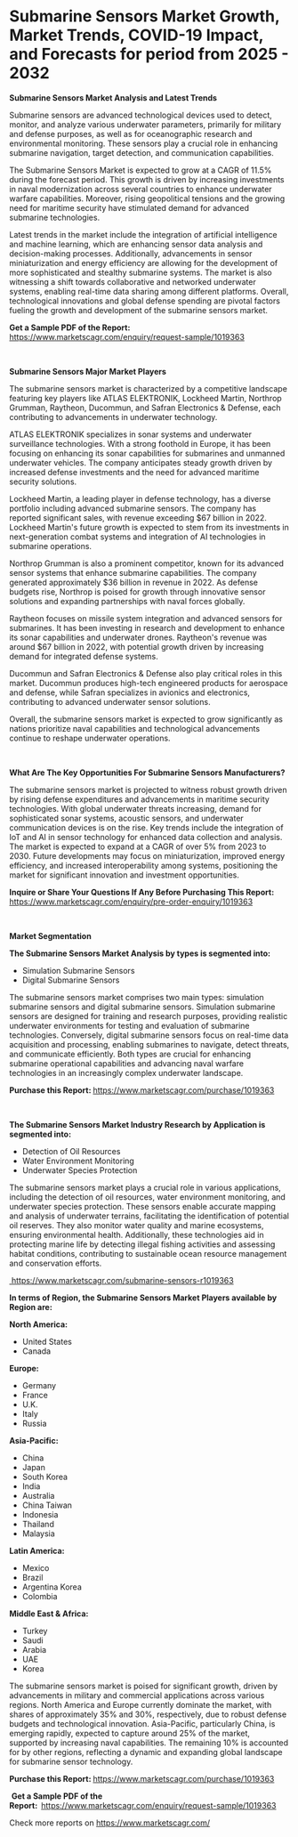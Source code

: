 <p><h1>Submarine Sensors Market Growth, Market Trends, COVID-19 Impact, and Forecasts for period from 2025 - 2032</h1></p><p><strong>Submarine Sensors Market Analysis and Latest Trends</strong></p>
<p><p>Submarine sensors are advanced technological devices used to detect, monitor, and analyze various underwater parameters, primarily for military and defense purposes, as well as for oceanographic research and environmental monitoring. These sensors play a crucial role in enhancing submarine navigation, target detection, and communication capabilities. </p><p>The Submarine Sensors Market is expected to grow at a CAGR of 11.5% during the forecast period. This growth is driven by increasing investments in naval modernization across several countries to enhance underwater warfare capabilities. Moreover, rising geopolitical tensions and the growing need for maritime security have stimulated demand for advanced submarine technologies. </p><p>Latest trends in the market include the integration of artificial intelligence and machine learning, which are enhancing sensor data analysis and decision-making processes. Additionally, advancements in sensor miniaturization and energy efficiency are allowing for the development of more sophisticated and stealthy submarine systems. The market is also witnessing a shift towards collaborative and networked underwater systems, enabling real-time data sharing among different platforms. Overall, technological innovations and global defense spending are pivotal factors fueling the growth and development of the submarine sensors market.</p></p>
<p><strong>Get a Sample PDF of the Report:&nbsp;</strong> <a href="https://www.marketscagr.com/enquiry/request-sample/1019363?utm_campaign=2804&utm_medium=2&utm_source=Github&utm_content=ia&utm_term=21032025&utm_id=submarine-sensors">https://www.marketscagr.com/enquiry/request-sample/1019363</a></p>
<p>&nbsp;</p>
<p><strong>Submarine Sensors Major Market Players</strong></p>
<p><p>The submarine sensors market is characterized by a competitive landscape featuring key players like ATLAS ELEKTRONIK, Lockheed Martin, Northrop Grumman, Raytheon, Ducommun, and Safran Electronics & Defense, each contributing to advancements in underwater technology.</p><p>ATLAS ELEKTRONIK specializes in sonar systems and underwater surveillance technologies. With a strong foothold in Europe, it has been focusing on enhancing its sonar capabilities for submarines and unmanned underwater vehicles. The company anticipates steady growth driven by increased defense investments and the need for advanced maritime security solutions.</p><p>Lockheed Martin, a leading player in defense technology, has a diverse portfolio including advanced submarine sensors. The company has reported significant sales, with revenue exceeding $67 billion in 2022. Lockheed Martin's future growth is expected to stem from its investments in next-generation combat systems and integration of AI technologies in submarine operations.</p><p>Northrop Grumman is also a prominent competitor, known for its advanced sensor systems that enhance submarine capabilities. The company generated approximately $36 billion in revenue in 2022. As defense budgets rise, Northrop is poised for growth through innovative sensor solutions and expanding partnerships with naval forces globally.</p><p>Raytheon focuses on missile system integration and advanced sensors for submarines. It has been investing in research and development to enhance its sonar capabilities and underwater drones. Raytheon's revenue was around $67 billion in 2022, with potential growth driven by increasing demand for integrated defense systems.</p><p>Ducommun and Safran Electronics & Defense also play critical roles in this market. Ducommun produces high-tech engineered products for aerospace and defense, while Safran specializes in avionics and electronics, contributing to advanced underwater sensor solutions.</p><p>Overall, the submarine sensors market is expected to grow significantly as nations prioritize naval capabilities and technological advancements continue to reshape underwater operations.</p></p>
<p>&nbsp;</p>
<p><strong>What Are The Key Opportunities For Submarine Sensors Manufacturers?</strong></p>
<p><p>The submarine sensors market is projected to witness robust growth driven by rising defense expenditures and advancements in maritime security technologies. With global underwater threats increasing, demand for sophisticated sonar systems, acoustic sensors, and underwater communication devices is on the rise. Key trends include the integration of IoT and AI in sensor technology for enhanced data collection and analysis. The market is expected to expand at a CAGR of over 5% from 2023 to 2030. Future developments may focus on miniaturization, improved energy efficiency, and increased interoperability among systems, positioning the market for significant innovation and investment opportunities.</p></p>
<p><strong>Inquire or Share Your Questions If Any Before Purchasing This Report:</strong> <a href="https://www.marketscagr.com/enquiry/pre-order-enquiry/1019363?utm_campaign=2804&utm_medium=2&utm_source=Github&utm_content=ia&utm_term=21032025&utm_id=submarine-sensors">https://www.marketscagr.com/enquiry/pre-order-enquiry/1019363</a></p>
<p>&nbsp;</p>
<p><strong>Market Segmentation</strong></p>
<p><strong>The Submarine Sensors Market Analysis by types is segmented into:</strong></p>
<p><ul><li>Simulation Submarine Sensors</li><li>Digital Submarine Sensors</li></ul></p>
<p><p>The submarine sensors market comprises two main types: simulation submarine sensors and digital submarine sensors. Simulation submarine sensors are designed for training and research purposes, providing realistic underwater environments for testing and evaluation of submarine technologies. Conversely, digital submarine sensors focus on real-time data acquisition and processing, enabling submarines to navigate, detect threats, and communicate efficiently. Both types are crucial for enhancing submarine operational capabilities and advancing naval warfare technologies in an increasingly complex underwater landscape.</p></p>
<p><strong>Purchase this Report:&nbsp;</strong><a href="https://www.marketscagr.com/purchase/1019363?utm_campaign=2804&utm_medium=2&utm_source=Github&utm_content=ia&utm_term=21032025&utm_id=submarine-sensors">https://www.marketscagr.com/purchase/1019363</a></p>
<p>&nbsp;</p>
<p><strong>The Submarine Sensors Market Industry Research by Application is segmented into:</strong></p>
<p><ul><li>Detection of Oil Resources</li><li>Water Environment Monitoring</li><li>Underwater Species Protection</li></ul></p>
<p><p>The submarine sensors market plays a crucial role in various applications, including the detection of oil resources, water environment monitoring, and underwater species protection. These sensors enable accurate mapping and analysis of underwater terrains, facilitating the identification of potential oil reserves. They also monitor water quality and marine ecosystems, ensuring environmental health. Additionally, these technologies aid in protecting marine life by detecting illegal fishing activities and assessing habitat conditions, contributing to sustainable ocean resource management and conservation efforts.</p></p>
<p><a href="https://www.marketscagr.com/submarine-sensors-r1019363?utm_campaign=2804&utm_medium=2&utm_source=Github&utm_content=ia&utm_term=21032025&utm_id=submarine-sensors">&nbsp;https://www.marketscagr.com/submarine-sensors-r1019363</a></p>
<p><strong>In terms of Region, the Submarine Sensors Market Players available by Region are:</strong></p>
<p>
    <p> <strong> North America: </strong>
        <ul>
            <li>United States</li>
            <li>Canada</li>
        </ul>
        </p> 
    <p> <strong> Europe: </strong>
        <ul>
            <li>Germany</li>
            <li>France</li>
            <li>U.K.</li>
            <li>Italy</li>
            <li>Russia</li>
        </ul>
        </p> 
    <p> <strong> Asia-Pacific: </strong>
        <ul>
            <li>China</li>
            <li>Japan</li>
            <li>South Korea</li>
            <li>India</li>
            <li>Australia</li>
            <li>China Taiwan</li>
            <li>Indonesia</li>
            <li>Thailand</li>
            <li>Malaysia</li>
        </ul>
        </p> 
    <p> <strong> Latin America: </strong>
        <ul>
            <li>Mexico</li>
            <li>Brazil</li>
            <li>Argentina Korea</li>
            <li>Colombia</li>
        </ul>
        </p> 
    <p> <strong> Middle East & Africa: </strong>
        <ul>
            <li>Turkey</li>
            <li>Saudi</li>
            <li>Arabia</li>
            <li>UAE</li>
            <li>Korea</li>
        </ul>
    </p>
    </p>
<p><p>The submarine sensors market is poised for significant growth, driven by advancements in military and commercial applications across various regions. North America and Europe currently dominate the market, with shares of approximately 35% and 30%, respectively, due to robust defense budgets and technological innovation. Asia-Pacific, particularly China, is emerging rapidly, expected to capture around 25% of the market, supported by increasing naval capabilities. The remaining 10% is accounted for by other regions, reflecting a dynamic and expanding global landscape for submarine sensor technology.</p></p>
<p><strong>Purchase this Report: </strong><a href="https://www.marketscagr.com/purchase/1019363?utm_campaign=2804&utm_medium=2&utm_source=Github&utm_content=ia&utm_term=21032025&utm_id=submarine-sensors">https://www.marketscagr.com/purchase/1019363</a></p>
<p>&nbsp;<strong>Get a Sample PDF of the Report:&nbsp;&nbsp;</strong><a href="https://www.marketscagr.com/enquiry/request-sample/1019363?utm_campaign=2804&utm_medium=2&utm_source=Github&utm_content=ia&utm_term=21032025&utm_id=submarine-sensors">https://www.marketscagr.com/enquiry/request-sample/1019363</a></p>
<p><strong></strong></p>
<p>Check more reports on <a href="https://www.marketscagr.com/?utm_campaign=2804&utm_medium=2&utm_source=Github&utm_content=ia&utm_term=21032025&utm_id=submarine-sensors">https://www.marketscagr.com/</a></p>